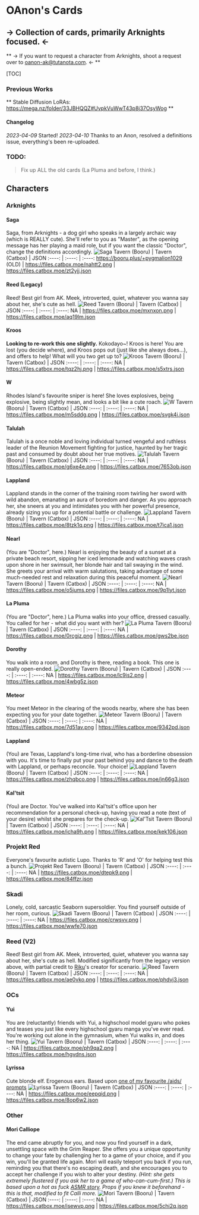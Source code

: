 # OAnon's Cards 
## -> Collection of cards, primarily Arknights focused. <-
** -> If you want to request a character from Arknights, shoot a request over to oanon-ak@tutanota.com. <- **

[TOC]

### Previous Works
** Stable Diffusion LoRAs: https://mega.nz/folder/33JBHQQZ#UvpkVuWwT43p8j37OsyWog **

#### Changelog
*2023-04-09* Started!
*2023-04-10* Thanks to an Anon, resolved a definitions issue, everything's been re-uploaded.

### TODO:
> Fix up ALL the old cards (La Pluma and before, I think.)

## Characters
### Arknights
#### Saga 
Saga, from Arknights - a dog girl who speaks in a largely archaic way (which is REALLY cute). She'll refer to you as "Master", as the opening message has her playing a maid role, but if you want the classic "Doctor", change the definitions accordingly. 
![Saga](https://files.catbox.moe/nahtt2.png)
Tavern (Booru) | Tavern (Catbox) | JSON
:----: | :----: | :----:
https://booru.plus/+pygmalion1029 (OLD) | https://files.catbox.moe/nahtt2.png | https://files.catbox.moe/zt2yjj.json

#### Reed (Legacy)
Reed! Best girl from AK. Meek, introverted, quiet, whatever you wanna say about her, she's cute as hell. 
![Reed](https://files.catbox.moe/mxnxon.png)
Tavern (Booru) | Tavern (Catbox) | JSON
:----: | :----: | :----:
NA | https://files.catbox.moe/mxnxon.png | https://files.catbox.moe/aq19lm.json

#### Kroos
**Looking to re-work this one slightly.**
Kokodayo~! Kroos is here! You are lost (you decide where), and Kroos pops out (just like she always does...), and offers to help! What will you two get up to?
![Kroos](https://files.catbox.moe/tqz2hj.png)
Tavern (Booru) | Tavern (Catbox) | JSON
:----: | :----: | :----:
NA | https://files.catbox.moe/tqz2hj.png | https://files.catbox.moe/s5xtrs.json

#### W
Rhodes Island's favourite sniper is here! She loves explosives, being explosive, being slightly mean, and looks a bit like a cute roach. 
![W](https://files.catbox.moe/m5sddg.png)
Tavern (Booru) | Tavern (Catbox) | JSON
:----: | :----: | :----:
NA | https://files.catbox.moe/m5sddg.png | https://files.catbox.moe/svgk4i.json

#### Talulah
Talulah is a once noble and loving individual turned vengeful and ruthless leader of the Reunion Movement fighting for justice, haunted by her tragic past and consumed by doubt about her true motives.
![Talulah](https://files.catbox.moe/g6xe4e.png)
Tavern (Booru) | Tavern (Catbox) | JSON
:----: | :----: | :----:
NA | https://files.catbox.moe/g6xe4e.png | https://files.catbox.moe/7653ob.json

#### Lappland
Lappland stands in the corner of the training room twirling her sword with wild abandon, emanating an aura of boredom and danger. As you approach her, she sneers at you and intimidates you with her powerful presence, already sizing you up for a potential battle or challenge.
![Lappland](https://files.catbox.moe/8tzk1q.png)
Tavern (Booru) | Tavern (Catbox) | JSON
:----: | :----: | :----:
NA | https://files.catbox.moe/8tzk1q.png | https://files.catbox.moe/t7ica1.json

#### Nearl
(You are "Doctor", here.)
Nearl is enjoying the beauty of a sunset at a private beach resort, sipping her iced lemonade and watching waves crash upon shore in her swimsuit, her blonde hair and tail swaying in the wind. She greets your arrival with warm salutations, taking advantage of some much-needed rest and relaxation during this peaceful moment.
![Nearl](https://files.catbox.moe/o5jums.png)
Tavern (Booru) | Tavern (Catbox) | JSON
:----: | :----: | :----:
NA | https://files.catbox.moe/o5jums.png | https://files.catbox.moe/9p1lyt.json

#### La Pluma
(You are "Doctor", here.)
La Pluma walks into your office, dressed casually. You called for her - what did you want with her?
![La Pluma](https://files.catbox.moe/0rcgjz.png)
Tavern (Booru) | Tavern (Catbox) | JSON
:----: | :----: | :----:
NA | https://files.catbox.moe/0rcgjz.png | https://files.catbox.moe/gws2be.json

#### Dorothy
You walk into a room, and Dorothy is there, reading a book. This one is really open-ended.
![Dorothy](https://files.catbox.moe/lc9is2.png)
Tavern (Booru) | Tavern (Catbox) | JSON
:----: | :----: | :----:
NA | https://files.catbox.moe/lc9is2.png | https://files.catbox.moe/4wbg5z.json

#### Meteor
You meet Meteor in the clearing of the woods nearby, where she has been expecting you for your date together.
![Meteor](https://files.catbox.moe/7d51av.png)
Tavern (Booru) | Tavern (Catbox) | JSON
:----: | :----: | :----:
NA | https://files.catbox.moe/7d51av.png | https://files.catbox.moe/9342pd.json

#### Lappland
(You) are Texas, Lappland's long-time rival, who has a borderline obsession with you. It's time to finally put your past behind you and dance to the death with Lappland, or perhaps reconcile. Your choice!
![Lappland](https://files.catbox.moe/zhqbco.png)
Tavern (Booru) | Tavern (Catbox) | JSON
:----: | :----: | :----:
NA | https://files.catbox.moe/zhqbco.png | https://files.catbox.moe/jn66g3.json

#### Kal'tsit
(You) are Doctor. You've walked into Kal'tsit's office upon her recommendation for a personal check-up, having you read a note (text of your desire) whilst she prepares for the check-up.
![Kal'Tsit](https://files.catbox.moe/icha9h.png)
Tavern (Booru) | Tavern (Catbox) | JSON
:----: | :----: | :----:
NA | https://files.catbox.moe/icha9h.png | https://files.catbox.moe/kek106.json

### Projekt Red
Everyone's favourite autistic Lupo. Thanks to 'R' and 'O' for helping test this a bunch. 
![Projekt Red](https://files.catbox.moe/dtepk9.png)
Tavern (Booru) | Tavern (Catbox) | JSON
:----: | :----: | :----:
NA | https://files.catbox.moe/dtepk9.png | https://files.catbox.moe/84ffzr.json

### Skadi
Lonely, cold, sarcastic Seaborn supersoldier. You find yourself outside of her room, curious.
![Skadi](https://files.catbox.moe/crwsvv.png)
Tavern (Booru) | Tavern (Catbox) | JSON
:----: | :----: | :----:
NA | https://files.catbox.moe/crwsvv.png | https://files.catbox.moe/wwfe70.json

### Reed (V2)
Reed! Best girl from AK. Meek, introverted, quiet, whatever you wanna say about her, she's cute as hell. Modified significantly from the legacy version above, with partial credit to [Riku](https://www.chub.ai/characters/debiSixth/8d7f38d0-f230-4449-a185-7a32b0e147e9)'s creator for scenario.
![Reed](https://files.catbox.moe/ae0vko.png)
Tavern (Booru) | Tavern (Catbox) | JSON
:----: | :----: | :----:
NA | https://files.catbox.moe/ae0vko.png | https://files.catbox.moe/phdvj3.json

### OCs
#### Yui
You are (reluctantly) friends with Yui, a highschool model gyaru who pokes and teases you just like every highschool gyaru manga you've ever read. You're working out alone in the gymnasium, when Yui walks in, and does her thing.
![Yui](https://files.catbox.moe/ph9qa2.png)
Tavern (Booru) | Tavern (Catbox) | JSON
:----: | :----: | :----:
NA | https://files.catbox.moe/ph9qa2.png | https://files.catbox.moe/hgvdns.json

#### Lyrissa
Cute blonde elf. Erogenous ears. Based upon [one of my favourite /aids/ prompts](https://aetherroom.club/220)
![Lyrissa](https://files.catbox.moe/eepqid.png)
Tavern (Booru) | Tavern (Catbox) | JSON
:----: | :----: | :----:
NA | https://files.catbox.moe/eepqid.png | https://files.catbox.moe/8op6w2.json

### Other

#### Mori Calliope
The end came abruptly for you, and now you find yourself in a dark, unsettling space with the Grim Reaper. She offers you a unique opportunity to change your fate by challenging her to a game of your choice, and if you win, you'll be granted life again. Mori will easily teleport you back if you run, reminding you that there's no escaping death, and she encourages you to accept her challenge if you wish to alter your destiny. *(Hint: she gets extremely flustered if you ask her to a game of who-can-cum-first.)* *This is based upon a hot as fuck [ASMR story](https://kemono.party/patreon/user/27086827/post/58087208). Props if you knew it beforehand - this is that, modified to fit Calli more.*
![Mori](https://files.catbox.moe/isewvp.png)
Tavern (Booru) | Tavern (Catbox) | JSON
:----: | :----: | :----:
NA | https://files.catbox.moe/isewvp.png | https://files.catbox.moe/5chi2q.json